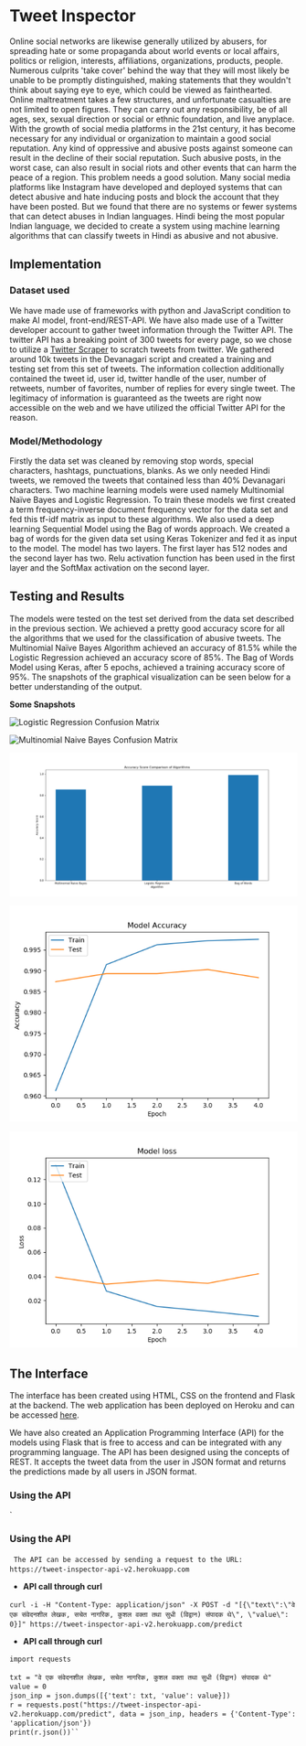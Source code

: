 # Tweet Inspector


Online social networks are likewise generally utilized by abusers, for spreading hate or some propaganda about world events or local affairs, politics or religion, interests, affiliations, organizations, products, people. Numerous culprits 'take cover' behind the way that they will most likely be unable to be promptly distinguished, making statements that they wouldn't think about saying eye to eye, which could be viewed as fainthearted. Online maltreatment takes a few structures, and unfortunate casualties are not limited to open figures. They can carry out any responsibility, be of all ages, sex, sexual direction or social or ethnic foundation, and live anyplace. With the growth of social media platforms in the 21st century, it has become necessary for any individual or organization to maintain a good social reputation. Any kind of oppressive and abusive posts against someone can result in the decline of their social reputation. Such abusive posts, in the worst case, can also result in social riots and other events that can harm the peace of a region. This problem needs a good solution. Many social media platforms like Instagram have developed and deployed systems that can detect abusive and hate inducing posts and block the account that they have been posted. But we found that there are no systems or fewer systems that can detect abuses in Indian languages. Hindi being the most popular Indian language, we decided to create a system using machine learning algorithms that can classify tweets in Hindi as abusive and not abusive.


## Implementation

### Dataset used

We have made use of frameworks with python and JavaScript condition to make AI model, front-end/REST-API. We have also made use of a Twitter developer account to gather tweet information through the Twitter API. The twitter API has a breaking point of 300 tweets for every page, so we chose to utilize a [Twitter Scraper](https://github.com/jonbakerfish/TweetScraper) to scratch tweets from twitter. We gathered around 10k tweets in the Devanagari script and created a training and testing set from this set of tweets. The information collection additionally contained the tweet id, user id, twitter handle of the user, number of retweets, number of favorites, number of replies for every single tweet. The legitimacy of information is guaranteed as the tweets are right now accessible on the web and we have utilized the official Twitter API for the reason. 

### Model/Methodology

Firstly the data set was cleaned by removing stop words, special characters, hashtags, punctuations, blanks. As we only needed Hindi tweets, we removed the tweets that contained less than 40% Devanagari characters. Two machine learning models were used namely Multinomial Naïve Bayes and Logistic Regression. To train these models we first created a term frequency-inverse document frequency vector for the data set and fed this tf-idf matrix as input to these algorithms. We also used a deep learning Sequential Model using the Bag of words approach. We created a bag of words for the given data set using Keras Tokenizer and fed it as input to the model. The model has two layers. The first layer has 512 nodes and the second layer has two. Relu activation function has been used in the first layer and the SoftMax activation on the second layer. 



## Testing and Results


The models were tested on the test set derived from the data set described in the previous section. We achieved a pretty good accuracy score for all the algorithms that we used for the classification of abusive tweets. The Multinomial Naïve Bayes Algorithm achieved an accuracy of 81.5% while the Logistic Regression achieved an accuracy score of 85%. The Bag of Words Model using Keras, after 5 epochs, achieved a training accuracy score of 95%. The snapshots of the graphical visualization can be seen below for a better understanding of the output.

**Some Snapshots**

![Logistic Regression Confusion Matrix](https://github.com/gagantalreja/tweet-inspector/blob/master/images/Logistic%20Regression.png "Logistic Regression Confusion Matrix")

![Multinomial Naive Bayes Confusion Matrix](https://github.com/gagantalreja/tweet-inspector/blob/master/images/Multinomial%20Naive%20Bayes.png "Multinomial Naive Bayes Confusion Matrix")

![Accuracy Comparison of all algorithms](images/acc_comp.png "Accuracy Comparison of all algorithms")

![Bag of Words Accuracy Variation through all epochs](images/model_acc.png "Bag of Words Accuracy Variation through all epochs")

![Bag of Words Loss Variation through all epochs](images/model_loss.png "Bag of Words Loss Variation through all epochs")

## The Interface

The interface has been created using HTML, CSS on the frontend and Flask at the backend. The web application has been deployed on Heroku and can be accessed [here](https://tweet-inspector-app.herokuapp.com/).

We have also created an Application Programming Interface (API) for the models using Flask that is free to access and can be integrated with any programming language. The API has been designed using the concepts of REST. It accepts the tweet data from the user in JSON format and returns the predictions made by all users in JSON format. 

### Using the API

`
### Using the API

`
The API can be accessed by sending a request to the URL:` `https://tweet-inspector-api-v2.herokuapp.com`

- **API call through curl**

``curl -i -H "Content-Type: application/json" -X POST -d "[{\"text\":\"वे एक संवेदनशील लेखक, सचेत नागरिक, कुशल वक्ता तथा सुधी (विद्वान) संपादक थे\", \"value\": 0}]" https://tweet-inspector-api-v2.herokuapp.com/predict``

- **API call through curl**

```python3
import requests

txt = "वे एक संवेदनशील लेखक, सचेत नागरिक, कुशल वक्ता तथा सुधी (विद्वान) संपादक थे"
value = 0
json_inp = json.dumps([{'text': txt, 'value': value}])
r = requests.post("https://tweet-inspector-api-v2.herokuapp.com/predict", data = json_inp, headers = {'Content-Type': 'application/json'})
print(r.json())``



